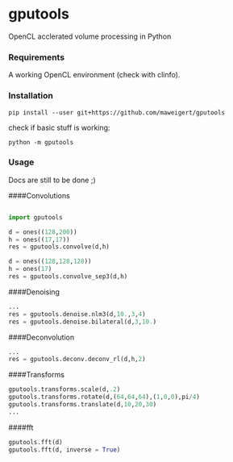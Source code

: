 # gputools

OpenCL acclerated volume processing in Python 

### Requirements 

A working OpenCL environment (check with clinfo).

### Installation

```
pip install --user git+https://github.com/maweigert/gputools
```
check if basic stuff is working:

```
python -m gputools
```

### Usage

Docs are still to be done ;)

####Convolutions

```python

import gputools

d = ones((128,200))
h = ones((17,17))
res = gputools.convolve(d,h)

```

```python
d = ones((128,128,128))
h = ones(17)
res = gputools.convolve_sep3(d,h)

```

####Denoising

```python
...
res = gputools.denoise.nlm3(d,10.,3,4)
res = gputools.denoise.bilateral(d,3,10.)

```


####Deconvolution


```python
...
res = gputools.deconv.deconv_rl(d,h,2)
```


####Transforms
```python
gputools.transforms.scale(d,.2)
gputools.transforms.rotate(d,(64,64,64),(1,0,0),pi/4)
gputools.transforms.translate(d,10,20,30)
...
```

####fft

```python
gputools.fft(d)
gputools.fft(d, inverse = True)
```
